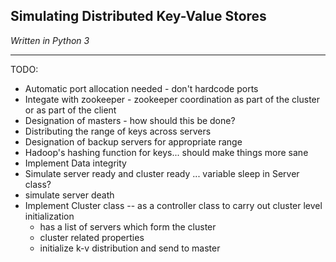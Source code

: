 ## Simulating Distributed Key-Value Stores
_Written in Python 3_
***

TODO: 

* Automatic port allocation needed - don't hardcode ports
* Integate with zookeeper - zookeeper coordination as part of the cluster or as part of the client
* Designation of masters - how should this be done?
* Distributing the range of keys across servers
* Designation of backup servers for appropriate range
* Hadoop's hashing function for keys... should make things more sane
* Implement Data integrity
* Simulate server ready and cluster ready ... variable sleep in Server class?
* simulate server death
* Implement Cluster class -- as a controller class to carry out cluster level initialization
    * has a list of servers which form the cluster
    * cluster related properties
    * initialize k-v distribution and send to master
    
